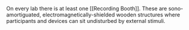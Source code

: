 On every lab there is at least one [[Recording Booth]]. These are sono-amortiguated, electromagnetically-shielded wooden structures where participants and devices can sit undisturbed by external stimuli. 
